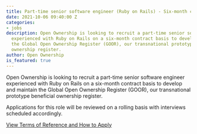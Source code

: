 ```yaml
---
title: Part-time senior software engineer (Ruby on Rails) - Six-month contract
date: 2021-10-06 09:40:00 Z
categories:
- jobs
description: Open Ownership is looking to recruit a part-time senior software engineer
  experienced with Ruby on Rails on a six-month contract basis to develop and maintain
  the Global Open Ownership Register (GOOR), our transnational prototype beneficial
  ownership register.
author: Open Ownership
is_featured: true
---
```


Open Ownership is looking to recruit a part-time senior software engineer experienced with Ruby on Rails on a six-month contract basis to develop and maintain the Global Open Ownership Register (GOOR), our transnational prototype beneficial ownership register.

Applications for this role will be reviewed on a rolling basis
with interviews scheduled accordingly.

[View Terms of Reference and How to Apply](/uploads/oo-job-part-time-ruby-developer-2021-10.pdf)